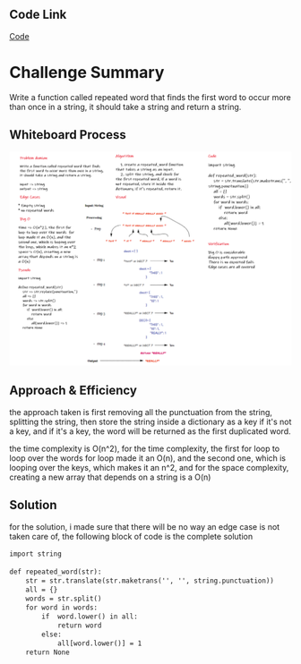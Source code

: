 ## Code Link

[Code](hashmap_repeated_words/hashmap.py)

# Challenge Summary

Write a function called repeated word that finds the first word to occur more than once in a string, it should take a string and return a string.

## Whiteboard Process

![image](resources/cc31.png)

## Approach & Efficiency

the approach taken is first removing all the punctuation from the string, splitting the string, then store the string inside a dictionary as a key if it's not a key, and if it's a key, the word will be returned as the first duplicated word.

the time complexity is O(n^2), for the time complexity, the first for loop to loop over the words  for loop made it an O(n), and the second one, which is looping over the keys, which makes it an n^2, and for the space complexity, creating a new array that depends on a string is a O(n)

## Solution

for the solution, i made sure that there will be no way an edge case is not taken care of, the following block of code is the complete solution

```
import string

def repeated_word(str):
    str = str.translate(str.maketrans('', '', string.punctuation))
    all = {}
    words = str.split()
    for word in words:
        if  word.lower() in all:
            return word
        else:
            all[word.lower()] = 1
    return None
```